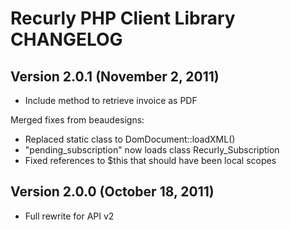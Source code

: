 # Recurly PHP Client Library CHANGELOG

## Version 2.0.1 (November 2, 2011)

* Include method to retrieve invoice as PDF

Merged fixes from beaudesigns:

* Replaced static class to DomDocument::loadXML()
* "pending_subscription" now loads class Recurly_Subscription
* Fixed references to $this that should have been local scopes

## Version 2.0.0 (October 18, 2011)

* Full rewrite for API v2

